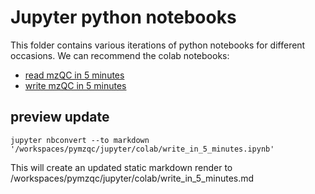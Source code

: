 # Jupyter python notebooks

This folder contains various iterations of python notebooks for different occasions.
We can recommend the colab notebooks:
* [read mzQC in 5 minutes](/jupyter/colab/read_in_5_minutes.md)
* [write mzQC in 5 minutes](/jupyter/colab/write_in_5_minutes.md)

## preview update 
```
jupyter nbconvert --to markdown '/workspaces/pymzqc/jupyter/colab/write_in_5_minutes.ipynb'
```
This will create an updated static markdown render to /workspaces/pymzqc/jupyter/colab/write_in_5_minutes.md
